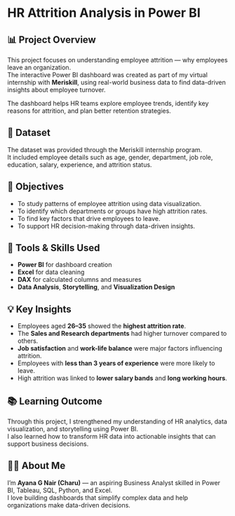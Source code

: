 # HR Attrition Analysis in Power BI

## 📊 Project Overview
This project focuses on understanding employee attrition — why employees leave an organization.  
The interactive Power BI dashboard was created as part of my virtual internship with **Meriskill**, using real-world business data to find data-driven insights about employee turnover.

The dashboard helps HR teams explore employee trends, identify key reasons for attrition, and plan better retention strategies.

## 💾 Dataset
The dataset was provided through the Meriskill internship program.  
It included employee details such as age, gender, department, job role, education, salary, experience, and attrition status.

## 🎯 Objectives
- To study patterns of employee attrition using data visualization.  
- To identify which departments or groups have high attrition rates.  
- To find key factors that drive employees to leave.  
- To support HR decision-making through data-driven insights.

## 🧩 Tools & Skills Used
- **Power BI** for dashboard creation  
- **Excel** for data cleaning  
- **DAX** for calculated columns and measures  
- **Data Analysis**, **Storytelling**, and **Visualization Design**

## 💡 Key Insights
- Employees aged **26–35** showed the **highest attrition rate**.  
- The **Sales and Research departments** had higher turnover compared to others.  
- **Job satisfaction** and **work-life balance** were major factors influencing attrition.  
- Employees with **less than 3 years of experience** were more likely to leave.  
- High attrition was linked to **lower salary bands** and **long working hours**.

## 📚 Learning Outcome
Through this project, I strengthened my understanding of HR analytics, data visualization, and storytelling using Power BI.  
I also learned how to transform HR data into actionable insights that can support business decisions.

## 👩‍💻 About Me
I’m **Ayana G Nair (Charu)** — an aspiring Business Analyst skilled in Power BI, Tableau, SQL, Python, and Excel.  
I love building dashboards that simplify complex data and help organizations make data-driven decisions.
